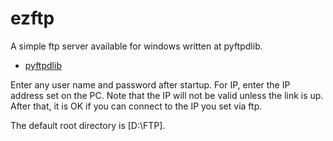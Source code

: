 ezftp
=======
A simple ftp server available for windows written at pyftpdlib.
- [pyftpdlib](https://github.com/giampaolo/pyftpdlib)

Enter any user name and password after startup.
For IP, enter the IP address set on the PC.
Note that the IP will not be valid unless the link is up.
After that, it is OK if you can connect to the IP you set via ftp.

The default root directory is [D:\FTP].
